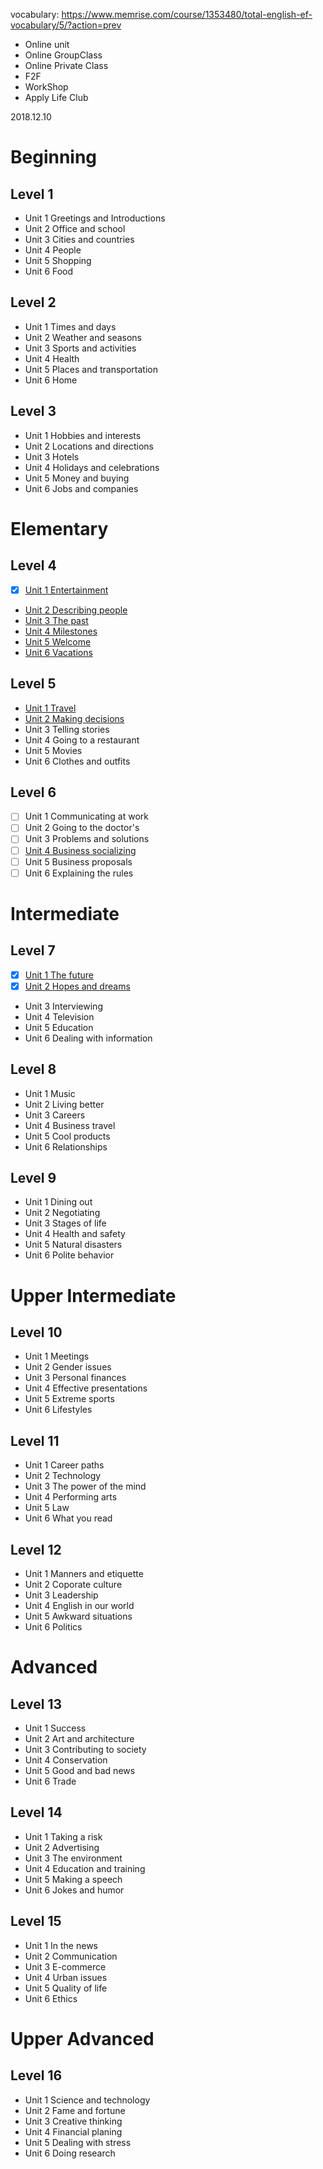 vocabulary: https://www.memrise.com/course/1353480/total-english-ef-vocabulary/5/?action=prev
* Online unit
* Online GroupClass
* Online Private Class
* F2F
* WorkShop
* Apply Life Club

2018.12.10

# Beginning

## Level 1

- Unit 1 Greetings and Introductions
- Unit 2 Office and school
- Unit 3 Cities and countries
- Unit 4 People
- Unit 5 Shopping
- Unit 6 Food

## Level 2

- Unit 1 Times and days
- Unit 2 Weather and seasons 
- Unit 3 Sports and activities
- Unit 4 Health
- Unit 5 Places and transportation
- Unit 6 Home

## Level 3

- Unit 1 Hobbies and interests
- Unit 2 Locations and directions
- Unit 3 Hotels
- Unit 4 Holidays and celebrations
- Unit 5 Money and buying
- Unit 6 Jobs and companies

# Elementary

## Level 4
- [x] [Unit 1 Entertainment](4-1_Entertainment.md) 
* [Unit 2 Describing people](4-2_Describing-people.md)
* [Unit 3 The past](4-3_The-Past.md)
* [Unit 4 Milestones](4-4_Milestones.md)
* [Unit 5 Welcome](4-4_Welcome.md.md)
* [Unit 6 Vacations](4-6_Vacations.md) 
## Level 5
* [Unit 1 Travel](5-1_Travel.md)
* [Unit 2 Making decisions](5-2_Making-decisions.md)
* Unit 3 Telling stories
* Unit 4 Going to a restaurant
* Unit 5 Movies
* Unit 6 Clothes and outfits

## Level 6

- [ ] Unit 1 Communicating at work
- [ ] Unit 2 Going to the doctor's
- [ ] Unit 3 Problems and solutions
- [ ] [Unit 4 Business socializing](EF/6-4_Business_socializing.md)
- [ ] Unit 5 Business proposals
- [ ] Unit 6 Explaining the rules

# Intermediate

## Level 7

- [x] [Unit 1 The future](7-1_The-future.md)
- [x] [Unit 2 Hopes and dreams](7-2_Hopes-and-dreams.md)
* Unit 3 Interviewing
* Unit 4 Television
* Unit 5 Education
* Unit 6 Dealing with information

## Level 8

  - Unit 1 Music
  - Unit 2 Living better
  - Unit 3 Careers
  - Unit 4 Business travel
  - Unit 5 Cool products
  - Unit 6 Relationships

## Level 9

  - Unit 1 Dining out
  - Unit 2 Negotiating
  - Unit 3 Stages of life
  - Unit 4 Health and safety
  - Unit 5 Natural disasters
  - Unit 6 Polite behavior

# Upper Intermediate

## Level 10

  - Unit 1 Meetings
  - Unit 2 Gender issues
  - Unit 3 Personal finances
  - Unit 4 Effective presentations
  - Unit 5 Extreme sports
  - Unit 6 Lifestyles

## Level 11

  - Unit 1 Career paths
  - Unit 2 Technology
  - Unit 3 The power of the mind
  - Unit 4 Performing arts
  - Unit 5 Law
  - Unit 6 What you read

## Level 12

  - Unit 1 Manners and etiquette
  - Unit 2 Coporate culture
  - Unit 3 Leadership
  - Unit 4 English in our world 
  - Unit 5 Awkward situations
  - Unit 6 Politics

# Advanced

## Level 13

  - Unit 1 Success
  - Unit 2 Art and architecture
  - Unit 3 Contributing to society
  - Unit 4 Conservation
  - Unit 5 Good and bad news
  - Unit 6 Trade

## Level 14

  - Unit 1 Taking a risk
  - Unit 2 Advertising
  - Unit 3 The environment
  - Unit 4 Education and training
  - Unit 5 Making a speech
  - Unit 6 Jokes and humor

## Level 15

  - Unit 1 In the news
  - Unit 2 Communication
  - Unit 3 E-commerce
  - Unit 4 Urban issues
  - Unit 5 Quality of life
  - Unit 6 Ethics

# Upper Advanced

## Level 16

  - Unit 1 Science and technology
  - Unit 2 Fame and fortune
  - Unit 3 Creative thinking
  - Unit 4 Financial planing
  - Unit 5 Dealing with stress
  - Unit 6 Doing research
